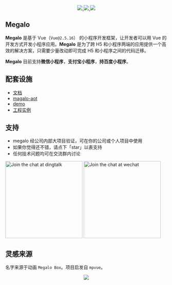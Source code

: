 <p align="center">
  <a href="https://codecov.io/gh/kaola-fed/megalo">
    <img src="https://img.shields.io/npm/v/megalo.svg?style=for-the-badge" />
  </a>

  <a href="https://travis-ci.org/kaola-fed/megalo">
    <img src="https://img.shields.io/travis-ci/kaola-fed/megalo.svg?branch=feature_megalo&style=for-the-badge">
  </a>

  <a href="https://codecov.io/gh/kaola-fed/megalo">
    <img src="https://img.shields.io/codecov/c/github/kaola-fed/megalo.svg?style=for-the-badge" />
  </a>
</p>

## Megalo

**Megalo** 是基于 Vue（`Vue@2.5.16`） 的小程序开发框架，让开发者可以用 Vue 的开发方式开发小程序应用。**Megalo** 是为了跨 H5 和小程序两端的应用提供一个高效的解决方案，只需要少量改动即可完成 H5 和小程序之间的代码迁移。

**Megalo** 目前支持**微信小程序**，**支付宝小程序**，**持百度小程序**。

## 配套设施

- [文档](https://kaola-fed.github.io/megalo-docs/#/)
- [magalo-aot](https://github.com/kaola-fed/megalo-aot)
- [demo](https://github.com/kaola-fed/megalo-demo)
- [工程实例](https://github.com/kaola-fed/megalo-examples)

## 支持
  - megalo 经公司内部大项目验证，可在你的公司或个人项目中使用
  - 如果你觉得还不错，请点下「star」以表支持
  - 任何技术问题均可在交流群内讨论
  
  <img alt="Join the chat at dingtalk" src="https://user-images.githubusercontent.com/20720117/47690767-450cbd00-dc2a-11e8-9c59-2547341e0add.jpeg" width="240"/> <img alt="Join the chat at wechat" src="https://user-images.githubusercontent.com/20720117/47761677-4c989880-dcf4-11e8-8586-bcc79e134e51.png" width="240"/>

## 灵感来源

名字来源于动画 `Megalo Box`。项目启发自 `mpvue`。

<p align="center"><img src="https://haitao.nos.netease.com/222d2a49-b9fe-4d95-aa61-074d910f0087.jpg"></p>
